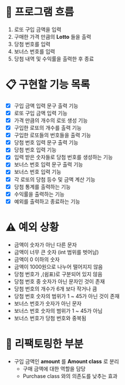 # 🌊 프로그램 흐름
1. 로또 구입 금액을 입력
2. 구매한 가격 만큼의 **Lotto** 들을 출력
3. 당첨 번호를 입력
4. 보너스 번호를 입력
5. 당첨 내역 및 수익률을 출력한 후 종료

# 📋 구현할 기능 목록 
- [X] 구입 금액 입력 문구 출력 기능
- [X] 로또 구입 금액 입력 기능
- [X] 가격 만큼의 개수의 로또 생성 기능
- [X] 구입한 로또의 개수를 출력 기능
- [X] 구입한 로또들의 번호들을 출력 기능
- [X] 당첨 번호 입력 문구 출력 기능
- [X] 당첨 번호 입력 기능
- [X] 입력 받은 숫자들로 당첨 번호를 생성하는 기능
- [X] 보너스 번호 입력 문구 출력 기능
- [X] 보너스 번호 입력 기능
- [X] 각 로또의 당첨 등수 및 금액 계산 기능
- [X] 당첨 통계를 출력하는 기능
- [X] 수익률을 출력하는 기능
- [X] 예외를 출력하고 종료하는 기능

# ⚠️ 예외 상황
- 금액이 숫자가 아닌 다른 문자
- 금액이 너무 큰 숫자 (int 범위를 벗어남)
- 금액이 0 이하의 숫자
- 금액이 1000원으로 나누어 떨어지지 않음
- 당첨 번호가 ,(쉼표)로 구분되어 있지 않음
- 당첨 번호 중 숫자가 아닌 문자인 것이 존재
- 당첨 번호의 개수가 6개 보다 작거나 큼
- 당첨 번호 숫자의 범위가 1 ~ 45가 아닌 것이 존재
- 보너스 번호가 숫자가 아닌 문자
- 보너스 번호 숫자의 범위가 1 ~ 45가 아님
- 보너스 번호가 당첨 번호와 중복됨

# 🔧 리팩토링한 부분
- 구입 금액인 **amount** 를 **Amount class** 로 분리
    - 구매 금액에 대한 역할을 담당
    - Purchase class 와의 의존도를 낮추는 효과